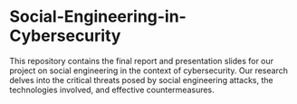# Social-Engineering-in-Cybersecurity
This repository contains the final report and presentation slides for our project on social engineering in the context of cybersecurity. Our research delves into the critical threats posed by social engineering attacks, the technologies involved, and effective countermeasures.
